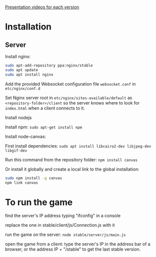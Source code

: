 [Presentation videos for each version](https://www.youtube.com/playlist?list=PLBaRm1Pdp3BGxmX-5eu4P_Jk0iKddUIq9)

Installation
============

Server
------

Install nginx:
```bash
sudo apt-add-repository ppa:nginx/stable
sudo apt update
sudo apt install nginx
```

Add the provided Websocket configuration file `websocket.conf` in `etc/nginx/conf.d`

Set Nginx server root in `etc/nginx/sites-available/default` as `<repository-folder>/client` so the server knows where to look for `index.html` when a client connects to it.

Install nodejs

Install npm:
`sudo apt-get install npm`

Install node-canvas:

First install dependencies: `sudo apt install libcairo2-dev libjpeg-dev libgif-dev`

Run this command from the repository folder: `npm install canvas`

Or install it globally and create a local link to the global installation:
```bash
sudo npm install -g canvas
npm link canvas
```

To run the game
===============

find the server's IP address typing "ifconfig" in a console

replace the one in stable/client/js/Connection.js with it

run the game on the server: `node stable/server/js/main.js`

open the game from a client: type the server's IP in the address bar of
a browser, or the address IP + "/stable" to get the last stable version.
